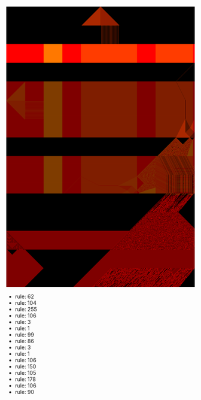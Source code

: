 ![photo](./output.png) 
 * rule: 62
* rule: 104
* rule: 255
* rule: 106
* rule: 3
* rule: 1
* rule: 99
* rule: 86
* rule: 3
* rule: 1
* rule: 106
* rule: 150
* rule: 105
* rule: 178
* rule: 106
* rule: 90
